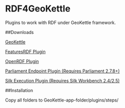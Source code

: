 # RDF4GeoKettle
Plugins to work with RDF under GeoKettle framework.

##Downloads

[GeoKettle](http://www.spatialytics.org/projects/geokettle/)

[FeaturesRDF Plugin](https://mega.nz/#!NVhTFTCS!IXtmeOUGVy4yiVY3TUi_ba6zL2DwfuSsTYaL5PZVu10)

[OpenRDF Plugin](https://mega.nz/#!JABmCBQA!nAzwdTytFDYVgx7ig3oCPCGF86rwu5JuuaVVzk_XUz4)

[Parliament Endpoint Plugin (Requires Parliament 2.7.8+)](https://mega.nz/#!RYpBBSQT!Wvss-IviGtP9rmxEbVWcVhi3QRYCMVceyCsI7m1DLqU)

[Silk Execution Plugin (Requires Silk Workbench 2.4/2.5)](https://mega.nz/#!8dx3SAYC!mGJ3-Y_Gk8yboutm09Fq8G88VsYLWBkBPpLhEaIi7SY)


##Installation

Copy all folders to GeoKettle-app-folder/plugins/steps/
